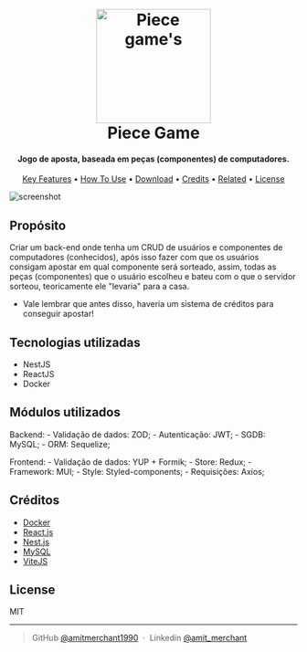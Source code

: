 
<h1 align="center">
  <br>
  <img src="https://th.bing.com/th/id/OIP.uwjsOY0BMXVr4edDEwH6PwAAAA?pid=ImgDet&rs=1" alt="Piece game's" width="200">
  <br>
  Piece Game
  <br>
</h1>

<h4 align="center">Jogo de aposta, baseada em peças (componentes) de computadores.</h4>


<p align="center">
  <a href="#key-features">Key Features</a> •
  <a href="#how-to-use">How To Use</a> •
  <a href="#download">Download</a> •
  <a href="#credits">Credits</a> •
  <a href="#related">Related</a> •
  <a href="#license">License</a>
</p>

![screenshot](https://raw.githubusercontent.com/amitmerchant1990/electron-markdownify/master/app/img/markdownify.gif)

## Propósito

Criar um back-end onde tenha um CRUD de usuários e componentes de computadores (conhecidos), após isso fazer com que os usuários consigam apostar em qual componente será sorteado, assim, todas as peças (componentes) que o usuário escolheu e bateu com o que o servidor sorteou, teoricamente ele "levaria" para a casa.
* Vale lembrar que antes disso, haveria um sistema de créditos para conseguir apostar!

## Tecnologias utilizadas

 - NestJS
 - ReactJS
 - Docker

## Módulos utilizados

Backend:
    - Validação de dados: ZOD;
    - Autenticação: JWT;
    - SGDB: MySQL;
    - ORM: Sequelize;

Frontend:
    - Validação de dados: YUP + Formik;
    - Store: Redux;
    - Framework: MUI;
    - Style: Styled-components;
    - Requisições: Axios;

## Créditos

- [Docker](https://www.docker.com/)
- [React.js](https://react.dev/)
- [Nest.js](https://nestjs.com/)
- [MySQL](https://www.mysql.com/)
- [ViteJS](https://vitejs.dev/)

## License

MIT

---

> GitHub [@amitmerchant1990](https://github.com/victor-0x29a) &nbsp;&middot;&nbsp;
> Linkedin [@amit_merchant](https://www.linkedin.com/in/viictor/)


